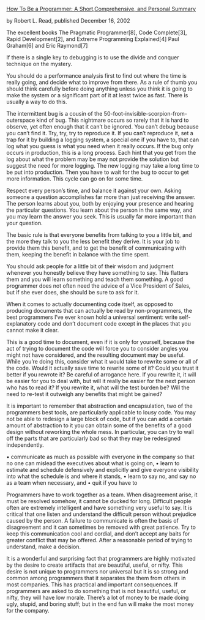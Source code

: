 [How To Be a Programmer: A Short,Comprehensive, and Personal Summary](https://www.doc.ic.ac.uk/~susan/475/HowToBeAProgrammer.pdf)

by Robert L. Read, published December 16, 2002


The excellent books The Pragmatic Programmer[8], Code Complete[3], Rapid Development[2], and Extreme Programming Explained[4] Paul Graham[6] and Eric Raymond[7]

If there is a single key to debugging is to use the divide and conquer technique on the mystery.

You should do a performance analysis first to find out where the time is really going, and decide what to improve from there. As a rule of thumb you should think carefully before doing anything unless you think it is going to make the system or a significant part of it at least twice as fast. There is usually a way to do this.

The intermittent bug is a cousin of the 50-foot-invisible-scorpion-from-outerspace kind of bug. This nightmare occurs so rarely that it is hard to observe, yet often enough that it can’t be ignored. You can’t debug because you can’t find it. Try, try, try to reproduce it. If you can’t reproduce it, set a trap for it by building a logging system, a special one if you have to, that can log what you guess is what you need when it really occurs. If the bug only occurs in production, this is a long process. Each hint that you get from the log about what the problem may be may not provide the solution but suggest the need for more logging. The new logging may take a long time to be put into production. Then you have to wait for the bug to occur to get more information. This cycle can go on for some time.

Respect every person’s time, and balance it against your own. Asking someone
a question accomplishes far more than just receiving the answer. The person
learns about you, both by enjoying your presence and hearing the particular
questions. You learn about the person in the same way, and you may learn the
answer you seek. This is usually far more important than your question.

The basic rule is that everyone benefits from talking to you a little bit, and
the more they talk to you the less benefit they derive. It is your job to provide
them this benefit, and to get the benefit of communicating with them, keeping
the benefit in balance with the time spent.

You should ask people for a little bit of their wisdom and judgment whenever
you honestly believe they have something to say. This flatters them and you will
learn something and teach them something. A good programmer does not often
need the advice of a Vice President of Sales, but if she ever does, she should be
sure to ask for it.

When it comes to actually documenting code itself, as opposed to producing
documents that can actually be read by non-programmers, the best programmers I’ve ever known hold a universal sentiment: write self-explanatory code
and don’t document code except in the places that you cannot make it clear.

This is a good time to document, even if it is only for yourself, because
the act of trying to document the code will force you to consider angles you
might not have considered, and the resulting document may be useful. While
you’re doing this, consider what it would take to rewrite some or all of the code.
Would it actually save time to rewrite some of it? Could you trust it better if
you rewrote it? Be careful of arrogance here. If you rewrite it, it will be easier
for you to deal with, but will it really be easier for the next person who has to
read it? If you rewrite it, what will the test burden be? Will the need to re-test
it outweigh any benefits that might be gained?

It is important to remember that abstraction and encapsulation, two of the
programmers best tools, are particularly applicable to lousy code. You may not
be able to redesign a large block of code, but if you can add a certain amount of
abstraction to it you can obtain some of the benefits of a good design without
reworking the whole mess. In particular, you can try to wall off the parts that
are particularly bad so that they may be redesigned independently.

• communicate as much as possible with everyone in the company so that
no one can mislead the executives about what is going on,
• learn to estimate and schedule defensively and explicitly and give everyone
visibility into what the schedule is and where it stands,
• learn to say no, and say no as a team when necessary, and
• quit if you have to

Programmers have to work together as a team. When disagreement arise, it
must be resolved somehow, it cannot be ducked for long. Difficult people often
are extremely intelligent and have something very useful to say. It is critical that
one listen and understand the difficult person without prejudice caused by the
person. A failure to communicate is often the basis of disagreement and it can
sometimes be removed with great patience. Try to keep this communication
cool and cordial, and don’t accept any baits for greater conflict that may be
offered. After a reasonable period of trying to understand, make a decision.

It is a wonderful and surprising fact that programmers are highly motivated by
the desire to create artifacts that are beautiful, useful, or nifty. This desire is
not unique to programmers nor universal but it is so strong and common among
programmers that it separates the them from others in most companies.
This has practical and important consequences. If programmers are asked
to do something that is not beautiful, useful, or nifty, they will have low morale.
There’s a lot of money to be made doing ugly, stupid, and boring stuff; but in
the end fun will make the most money for the company.
